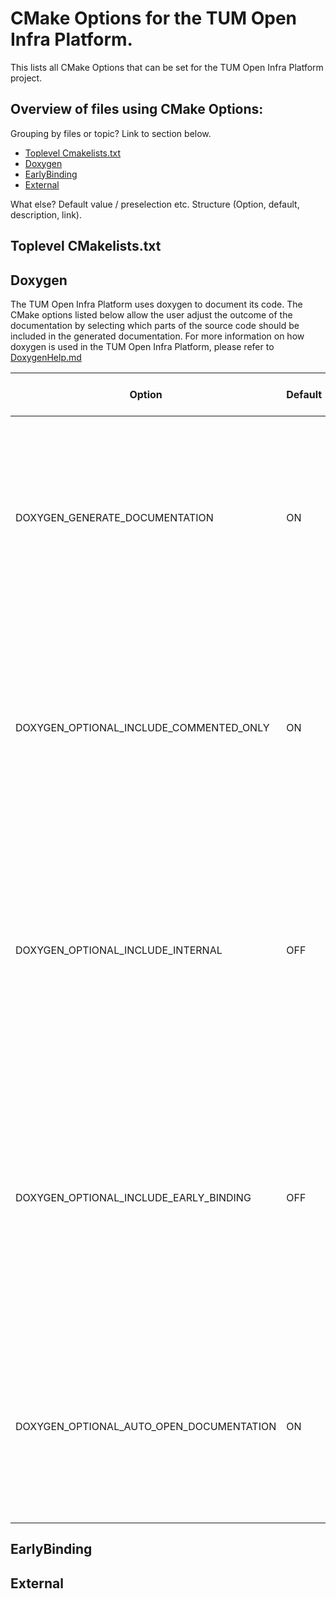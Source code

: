 # CMake Options for the TUM Open Infra Platform.
This lists all CMake Options that can be set for the TUM Open Infra Platform project.

## Overview of files using CMake Options:

Grouping by files or topic? Link to section below.

- [Toplevel Cmakelists.txt](#toplevel-cmakelists.txt)
- [Doxygen](#doxygen)
- [EarlyBinding](#earlybinding)
- [External](#external)

What else?
Default value / preselection etc. Structure (Option, default, description, link).

## Toplevel CMakelists.txt

## Doxygen
The TUM Open Infra Platform uses doxygen to document its code. The CMake options listed below allow the user adjust the outcome of the documentation by selecting which parts of the source code should be included in the generated documentation. For more information on how doxygen is used in the TUM Open Infra Platform, please refer to [DoxygenHelp.md](https://github.com/tumcms/Open-Infra-Platform/blob/development/Documentation/markdown/DoxygenHelp.md)

| Option                                   | Default | Description                                                                                                                                                                                                                                                                         | Link to file                                          										 				|
|------------------------------------------|---------|-------------------------------------------------------------------------------------------------------------------------------------------------------------------------------------------------------------------------------------------------------------------------------------|------------------------------------------------------------------------------------------------------------|
| DOXYGEN_GENERATE_DOCUMENTATION           | ON      | This option needs to be selected to build documentation.<br>If selected in the CMake GUI, CMake will automatically find <br>the doxygen and dot executables and display the options <br>below.                                                                                      | [Go to file](https://github.com/tumcms/Open-Infra-Platform/blob/development/CMakeLists.txt) 				|
| DOXYGEN_OPTIONAL_INCLUDE_COMMENTED_ONLY  | ON      | If selected, only documentation for explicitly commented entities <br>will be generated. Otherwise, doxygen will assume that all entities <br>are documented, even if there is no documentation available.                                                                          | [Go to file](https://github.com/tumcms/Open-Infra-Platform/blob/development/cmake/ConfigureDoxygen.cmake)	|
| DOXYGEN_OPTIONAL_INCLUDE_INTERNAL        | OFF     | If selected, this will include all comments preceded by "\internal". <br>These are comments intended for developers only. <br>So if the generated documentation is intended for external users, <br>this option should not be selected.                                             | [Go to file](https://github.com/tumcms/Open-Infra-Platform/blob/development/cmake/ConfigureDoxygen.cmake)	|
| DOXYGEN_OPTIONAL_INCLUDE_EARLY_BINDING   | OFF     | If selected (... and already built), this will include the selected <br>IFC schemas in the documentation. Otherwise, the schemas will not be <br>included in the documentation, but this does not influence the <br>selection of IFC schemas (see EARLYBINDING_ tags in CMake GUI). | [Go to file](https://github.com/tumcms/Open-Infra-Platform/blob/development/cmake/ConfigureDoxygen.cmake)	|
| DOXYGEN_OPTIONAL_AUTO_OPEN_DOCUMENTATION | ON      | If selected, the landing page of the documentation will open automatically. <br>If not selected, you will have to find and open the generated documentation <br>manually (see section below on building the documentation).                                                         | [Go to file](https://github.com/tumcms/Open-Infra-Platform/blob/development/cmake/ConfigureDoxygen.cmake)	|

## EarlyBinding

## External





